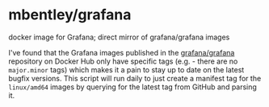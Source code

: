 # mbentley/grafana

docker image for Grafana; direct mirror of grafana/grafana images

I've found that the Grafana images published in the [grafana/grafana](https://hub.docker.com/r/grafana/grafana/) repository on Docker Hub only have specific tags (e.g. - there are no `major.minor` tags) which makes it a pain to stay up to date on the latest bugfix versions.  This script will run daily to just create a manifest tag for the `linux/amd64` images by querying for the latest tag from GitHub and parsing it.
